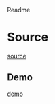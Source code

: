 Readme

# Source
[source](https://github.com/AliN11/alin11.github.io/tree/master/playground/calculate-bmi)

## Demo
[demo](https://react-101.github.io/calculate-bmi-html/)